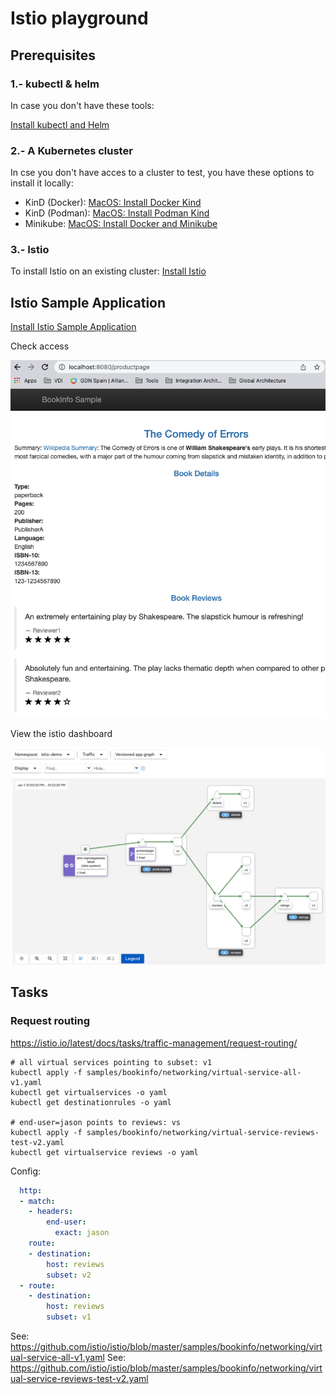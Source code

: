# Istio playground

## Prerequisites

### 1.- kubectl & helm

In case you don't have these tools:

[Install kubectl and Helm](doc/00_MACOS-COMMON-TOOLS.md)

### 2.- A Kubernetes cluster

In cse you don't have acces to a cluster to test, you have these options to install it locally:
* KinD (Docker): [MacOS: Install Docker Kind](doc/00_MACOS-DOCKER-KIND.md)
* KinD (Podman): [MacOS: Install Podman Kind](doc/00_MACOS-PODMAN-KIND.md)
* Minikube: [MacOS: Install Docker and Minikube](doc/00_MACOS-DOCKER-MINIKUBE.md)

### 3.- Istio

To install Istio on an existing cluster: [Install Istio](doc/01_INSTALL_ISTIO_HELM.md)


## Istio Sample Application

[Install Istio Sample Application](doc/02_INSTALL_BOOKINFO_APPLICATION.md)

Check access

![Bookinfo Landing Page](doc/img/bookinfo-landing-page.png)

View the istio dashboard

![Bookinfo Istio Dashboard](doc/img/bookinfo-istio-dashboard.png)

## Tasks

### Request routing
https://istio.io/latest/docs/tasks/traffic-management/request-routing/


```shell
# all virtual services pointing to subset: v1
kubectl apply -f samples/bookinfo/networking/virtual-service-all-v1.yaml
kubectl get virtualservices -o yaml
kubectl get destinationrules -o yaml

# end-user=jason points to reviews: vs
kubectl apply -f samples/bookinfo/networking/virtual-service-reviews-test-v2.yaml
kubectl get virtualservice reviews -o yaml
```

Config:
```yaml
  http:
  - match:
    - headers:
        end-user:
          exact: jason
    route:
    - destination:
        host: reviews
        subset: v2
  - route:
    - destination:
        host: reviews
        subset: v1
```

See: https://github.com/istio/istio/blob/master/samples/bookinfo/networking/virtual-service-all-v1.yaml
See: https://github.com/istio/istio/blob/master/samples/bookinfo/networking/virtual-service-reviews-test-v2.yaml
